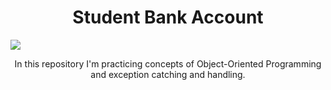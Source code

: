 <h1 align="center">Student Bank Account</h1>

<!--Ao aceitar o merge request substitua o rochajario por agathafr para que a referência do Pipeline de Testes seja a do seu repositório-->
<a href="https://github.com/rochajario/oop-and-exceptions/actions/workflows/dotnet.yml">
  <img align="center" src="https://github.com/rochajario/oop-and-exceptions/actions/workflows/dotnet.yml/badge.svg"></img>
</a>

<p align="center">In this repository I'm practicing concepts of Object-Oriented Programming and exception catching and handling.</p>
